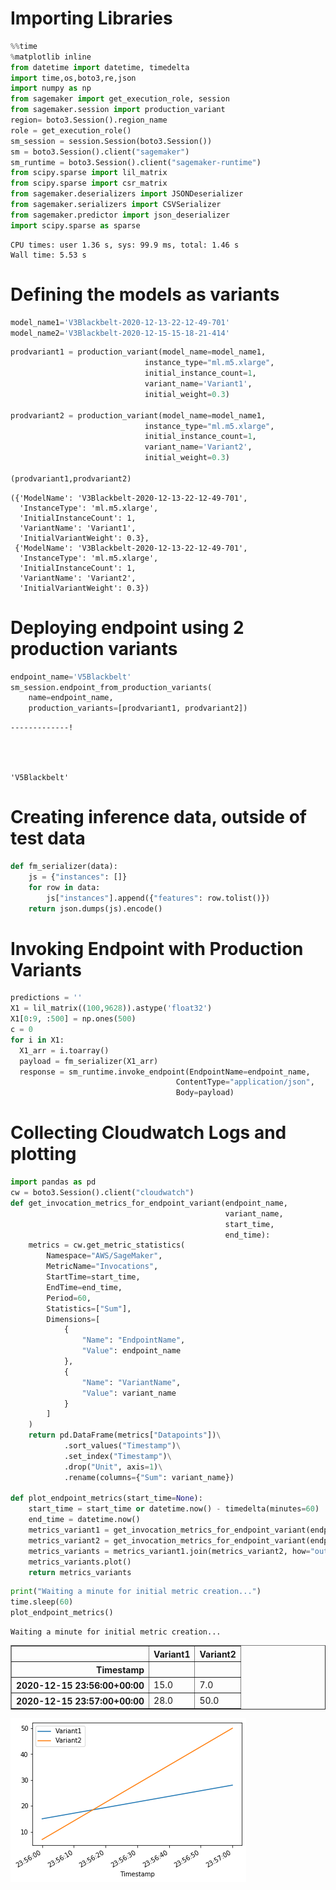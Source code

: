 # Importing Libraries


```python
%%time
%matplotlib inline
from datetime import datetime, timedelta
import time,os,boto3,re,json
import numpy as np
from sagemaker import get_execution_role, session
from sagemaker.session import production_variant
region= boto3.Session().region_name
role = get_execution_role()
sm_session = session.Session(boto3.Session())
sm = boto3.Session().client("sagemaker")
sm_runtime = boto3.Session().client("sagemaker-runtime")
from scipy.sparse import lil_matrix
from scipy.sparse import csr_matrix
from sagemaker.deserializers import JSONDeserializer
from sagemaker.serializers import CSVSerializer
from sagemaker.predictor import json_deserializer
import scipy.sparse as sparse
```

    CPU times: user 1.36 s, sys: 99.9 ms, total: 1.46 s
    Wall time: 5.53 s


# Defining the models as variants


```python
model_name1='V3Blackbelt-2020-12-13-22-12-49-701'
model_name2='V3Blackbelt-2020-12-15-15-18-21-414'
```


```python
prodvariant1 = production_variant(model_name=model_name1,
                              instance_type="ml.m5.xlarge",
                              initial_instance_count=1,
                              variant_name='Variant1',
                              initial_weight=0.3)

prodvariant2 = production_variant(model_name=model_name1,
                              instance_type="ml.m5.xlarge",
                              initial_instance_count=1,
                              variant_name='Variant2',
                              initial_weight=0.3)

(prodvariant1,prodvariant2)
```




    ({'ModelName': 'V3Blackbelt-2020-12-13-22-12-49-701',
      'InstanceType': 'ml.m5.xlarge',
      'InitialInstanceCount': 1,
      'VariantName': 'Variant1',
      'InitialVariantWeight': 0.3},
     {'ModelName': 'V3Blackbelt-2020-12-13-22-12-49-701',
      'InstanceType': 'ml.m5.xlarge',
      'InitialInstanceCount': 1,
      'VariantName': 'Variant2',
      'InitialVariantWeight': 0.3})



# Deploying endpoint using 2 production variants


```python
endpoint_name='V5Blackbelt'
sm_session.endpoint_from_production_variants(
    name=endpoint_name,
    production_variants=[prodvariant1, prodvariant2])
```

    -------------!




    'V5Blackbelt'



# Creating inference data, outside of test data


```python
def fm_serializer(data):
    js = {"instances": []}
    for row in data:
        js["instances"].append({"features": row.tolist()})
    return json.dumps(js).encode()
```

# Invoking Endpoint with Production Variants


```python
predictions = ''
X1 = lil_matrix((100,9628)).astype('float32')
X1[0:9, :500] = np.ones(500)
c = 0
for i in X1:
  X1_arr = i.toarray()
  payload = fm_serializer(X1_arr)
  response = sm_runtime.invoke_endpoint(EndpointName=endpoint_name,
                                     ContentType="application/json",
                                     Body=payload)
```

# Collecting Cloudwatch Logs and plotting


```python
import pandas as pd
cw = boto3.Session().client("cloudwatch")
def get_invocation_metrics_for_endpoint_variant(endpoint_name,
                                                variant_name,
                                                start_time,
                                                end_time):
    metrics = cw.get_metric_statistics(
        Namespace="AWS/SageMaker",
        MetricName="Invocations",
        StartTime=start_time,
        EndTime=end_time,
        Period=60,
        Statistics=["Sum"],
        Dimensions=[
            {
                "Name": "EndpointName",
                "Value": endpoint_name
            },
            {
                "Name": "VariantName",
                "Value": variant_name
            }
        ]
    )
    return pd.DataFrame(metrics["Datapoints"])\
            .sort_values("Timestamp")\
            .set_index("Timestamp")\
            .drop("Unit", axis=1)\
            .rename(columns={"Sum": variant_name})

def plot_endpoint_metrics(start_time=None):
    start_time = start_time or datetime.now() - timedelta(minutes=60)
    end_time = datetime.now()
    metrics_variant1 = get_invocation_metrics_for_endpoint_variant(endpoint_name, prodvariant1["VariantName"], start_time, end_time)
    metrics_variant2 = get_invocation_metrics_for_endpoint_variant(endpoint_name, prodvariant2["VariantName"], start_time, end_time)
    metrics_variants = metrics_variant1.join(metrics_variant2, how="outer")
    metrics_variants.plot()
    return metrics_variants
```


```python
print("Waiting a minute for initial metric creation...")
time.sleep(60)
plot_endpoint_metrics()
```

    Waiting a minute for initial metric creation...





<div>
<style scoped>
    .dataframe tbody tr th:only-of-type {
        vertical-align: middle;
    }

    .dataframe tbody tr th {
        vertical-align: top;
    }

    .dataframe thead th {
        text-align: right;
    }
</style>
<table border="1" class="dataframe">
  <thead>
    <tr style="text-align: right;">
      <th></th>
      <th>Variant1</th>
      <th>Variant2</th>
    </tr>
    <tr>
      <th>Timestamp</th>
      <th></th>
      <th></th>
    </tr>
  </thead>
  <tbody>
    <tr>
      <th>2020-12-15 23:56:00+00:00</th>
      <td>15.0</td>
      <td>7.0</td>
    </tr>
    <tr>
      <th>2020-12-15 23:57:00+00:00</th>
      <td>28.0</td>
      <td>50.0</td>
    </tr>
  </tbody>
</table>
</div>




![png](output_13_2.png)



```python

```
